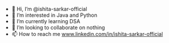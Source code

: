 - 👋 Hi, I’m @ishita-sarkar-official
- 👀 I’m interested in Java and Python
- 🌱 I’m currently learning DSA
- 💞️ I’m looking to collaborate on nothing
- 📫 How to reach me  www.linkedin.com/in/ishita-sarkar-official

<!---
ishita-sarkar-official/ishita-sarkar-official is a ✨ special ✨ repository because its `README.md` (this file) appears on your GitHub profile.
You can click the Preview link to take a look at your changes.
--->
